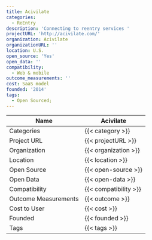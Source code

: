 ```yaml
---
title: Acivilate
categories:
  - ReEntry
description: 'Connecting to reentry services '
projectURL: 'http://acivilate.com/'
organization: Acivilate
organizationURL: ''
location: U.S.
open_source: 'Yes'
open_data: ''
compatibility:
  - Web & mobile
outcome_measurements: ''
cost: SaaS model
founded: '2014'
tags:
  - Open Sourced;
---
```



Name                    |  Acivilate    
------------------------|----
Categories              | {{< category >}} 
Project URL             | {{< projectURL >}} 
Organization            | {{< organization >}} 
Location                | {{< location >}} 
Open Source             | {{< open-source >}} 
Open Data               | {{< open-data >}} 
Compatibility           | {{< compatibility >}} 
Outcome Measurements    | {{< outcome >}} 
Cost to User            | {{< cost >}} 
Founded                 | {{< founded >}} 
Tags                    | {{< tags >}} 

